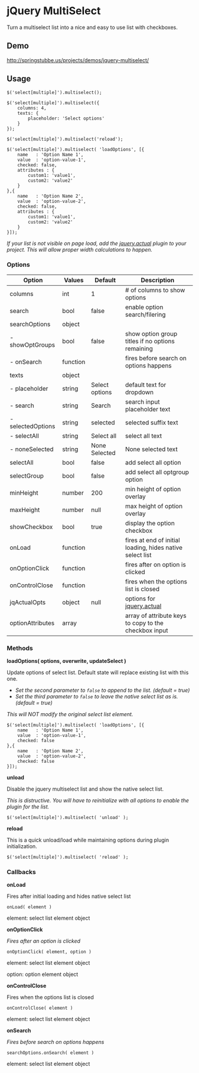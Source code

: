 jQuery MultiSelect
==================

Turn a multiselect list into a nice and easy to use list with checkboxes.

## Demo
http://springstubbe.us/projects/demos/jquery-multiselect/

## Usage
```
$('select[multiple]').multiselect();

$('select[multiple]').multiselect({
    columns: 4,
    texts: {
        placeholder: 'Select options'
    }
});

$('select[multiple]').multiselect('reload');

$('select[multiple]').multiselect( 'loadOptions', [{
    name   : 'Option Name 1',
    value  : 'option-value-1',
    checked: false,
    attributes : {
        custom1: 'value1',
        custom2: 'value2'
    }
},{
    name   : 'Option Name 2',
    value  : 'option-value-2',
    checked: false,
    attributes : {
        custom1: 'value1',
        custom2: 'value2'
    }
}]);
```
*If your list is not visible on page load, add the [jquery.actual](https://github.com/dreamerslab/jquery.actual) plugin to your project.  This will allow proper width calculations to happen.*


### Options
| Option            | Values   | Default        | Description                    |
| ----------------- | -------- | -------------- | ------------------------------ |
| columns           | int      | 1              | # of columns to show options   |
| search            | bool     | false          | enable option search/filering  |
| searchOptions     | object   |                |                                |
| - showOptGroups   | bool     | false          | show option group titles if no options remaining |
| - onSearch        | function |                | fires before search on options happens |
| texts             | object   |                |                                |
| - placeholder     | string   | Select options | default text for dropdown      |
| - search          | string   | Search         | search input placeholder text  |
| - selectedOptions | string   |  selected      | selected suffix text           |
| - selectAll       | string   | Select all     | select all text                |
| - noneSelected    | string   | None Selected  | None selected text             |
| selectAll         | bool     | false          | add select all option          |
| selectGroup       | bool     | false          | add select all optgroup option |
| minHeight         | number   | 200            | min height of option overlay   |
| maxHeight         | number   | null           | max height of option overlay   |
| showCheckbox      | bool     | true           | display the option checkbox    |
| onLoad            | function |                | fires at end of initial loading, hides native select list |
| onOptionClick     | function |                | fires after on option is clicked |
| onControlClose    | function |                | fires when the options list is closed |
| jqActualOpts      | object   | null           | options for [jquery.actual](https://github.com/dreamerslab/jquery.actual)      |
| optionAttributes  | array    |                | array of attribute keys to copy to the checkbox input |


### Methods
**loadOptions( options, overwrite, updateSelect )**

Update options of select list. Default state will replace existing list with this one.
- *Set the second parameter to `false` to append to the list. (default = true)*
- *Set the third parameter to `false` to leave the native select list as is. (default = true)*

*This will NOT modify the original select list element.*
```
$('select[multiple]').multiselect( 'loadOptions', [{
    name   : 'Option Name 1',
    value  : 'option-value-1',
    checked: false
},{
    name   : 'Option Name 2',
    value  : 'option-value-2',
    checked: false
}]);
```


**unload**

Disable the jquery multiselect list and show the native select list.

*This is distructive. You will have to reinitialize with all options to enable the plugin for the list.*

`$('select[multiple]').multiselect( 'unload' );`


**reload**

This is a quick unload/load while maintaining options during plugin initialization.

`$('select[multiple]').multiselect( 'reload' );`


### Callbacks
**onLoad**

Fires after initial loading and hides native select list

`onLoad( element )`

element: select list element object


**onOptionClick**

*Fires after an option is clicked*

`onOptionClick( element, option )`

element: select list element object

option:  option element object


**onControlClose**

Fires when the options list is closed

`onControlClose( element )`

element: select list element object


**onSearch**

*Fires before search on options happens*

`searchOptions.onSearch( element )`

element: select list element object
